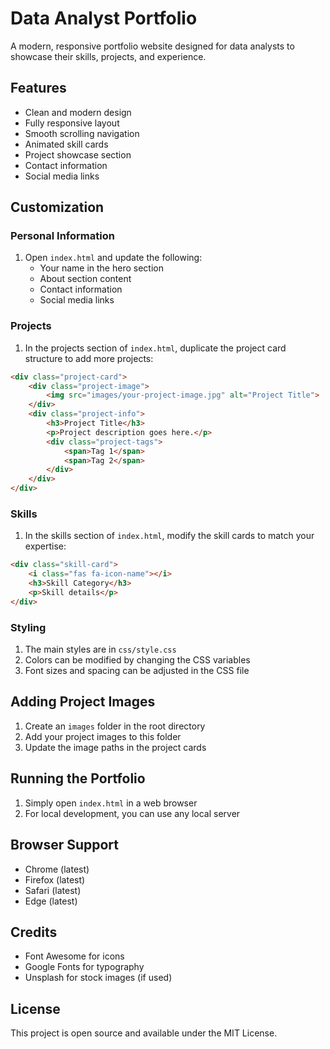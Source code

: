 # Data Analyst Portfolio

A modern, responsive portfolio website designed for data analysts to showcase their skills, projects, and experience.

## Features

- Clean and modern design
- Fully responsive layout
- Smooth scrolling navigation
- Animated skill cards
- Project showcase section
- Contact information
- Social media links

## Customization

### Personal Information

1. Open `index.html` and update the following:
   - Your name in the hero section
   - About section content
   - Contact information
   - Social media links

### Projects

1. In the projects section of `index.html`, duplicate the project card structure to add more projects:
```html
<div class="project-card">
    <div class="project-image">
        <img src="images/your-project-image.jpg" alt="Project Title">
    </div>
    <div class="project-info">
        <h3>Project Title</h3>
        <p>Project description goes here.</p>
        <div class="project-tags">
            <span>Tag 1</span>
            <span>Tag 2</span>
        </div>
    </div>
</div>
```

### Skills

1. In the skills section of `index.html`, modify the skill cards to match your expertise:
```html
<div class="skill-card">
    <i class="fas fa-icon-name"></i>
    <h3>Skill Category</h3>
    <p>Skill details</p>
</div>
```

### Styling

1. The main styles are in `css/style.css`
2. Colors can be modified by changing the CSS variables
3. Font sizes and spacing can be adjusted in the CSS file

## Adding Project Images

1. Create an `images` folder in the root directory
2. Add your project images to this folder
3. Update the image paths in the project cards

## Running the Portfolio

1. Simply open `index.html` in a web browser
2. For local development, you can use any local server

## Browser Support

- Chrome (latest)
- Firefox (latest)
- Safari (latest)
- Edge (latest)

## Credits

- Font Awesome for icons
- Google Fonts for typography
- Unsplash for stock images (if used)

## License

This project is open source and available under the MIT License. 